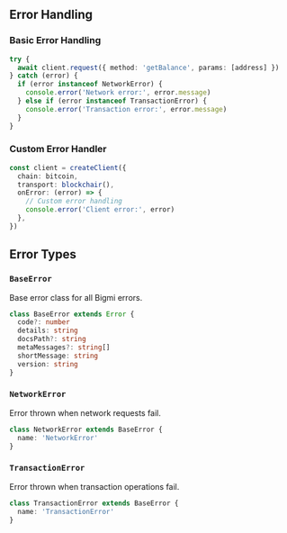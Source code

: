 ## Error Handling

### Basic Error Handling
```typescript
try {
  await client.request({ method: 'getBalance', params: [address] })
} catch (error) {
  if (error instanceof NetworkError) {
    console.error('Network error:', error.message)
  } else if (error instanceof TransactionError) {
    console.error('Transaction error:', error.message)
  }
}
```

### Custom Error Handler
```typescript
const client = createClient({
  chain: bitcoin,
  transport: blockchair(),
  onError: (error) => {
    // Custom error handling
    console.error('Client error:', error)
  },
})
```

## Error Types

### `BaseError`

Base error class for all Bigmi errors.

```typescript
class BaseError extends Error {
  code?: number
  details: string
  docsPath?: string
  metaMessages?: string[]
  shortMessage: string
  version: string
}
```

### `NetworkError`

Error thrown when network requests fail.

```typescript
class NetworkError extends BaseError {
  name: 'NetworkError'
}
```

### `TransactionError`

Error thrown when transaction operations fail.

```typescript
class TransactionError extends BaseError {
  name: 'TransactionError'
}
```